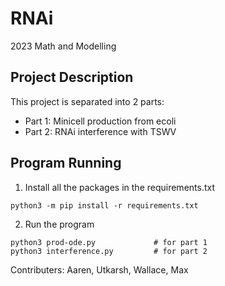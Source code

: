 # RNAi
2023 Math and Modelling

## Project Description
This project is separated into 2 parts:
- Part 1: Minicell production from ecoli
- Part 2: RNAi interference with TSWV

## Program Running
1. Install all the packages in the requirements.txt
```
python3 -m pip install -r requirements.txt
```
2. Run the program
```
python3 prod-ode.py             # for part 1
python3 interference.py         # for part 2
```



Contributers: Aaren, Utkarsh, Wallace, Max